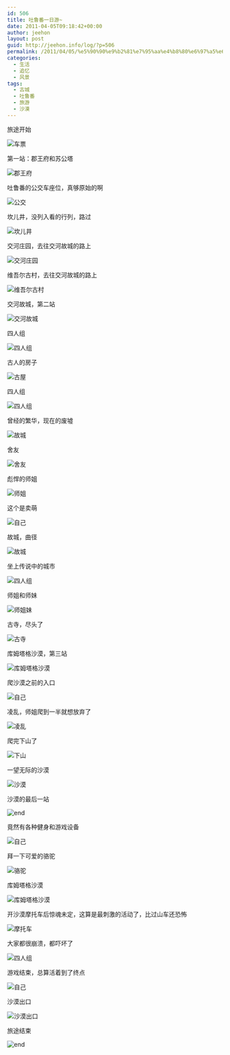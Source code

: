 ```yaml
---
id: 506
title: 吐鲁番一日游~
date: 2011-04-05T09:18:42+00:00
author: jeehon
layout: post
guid: http://jeehon.info/log/?p=506
permalink: /2011/04/05/%e5%90%90%e9%b2%81%e7%95%aa%e4%b8%80%e6%97%a5%e6%b8%b8/
categories:
  - 生活
  - 追忆
  - 风景
tags:
  - 古城
  - 吐鲁番
  - 旅游
  - 沙漠
---
```

旅途开始
  
![车票](http://pic.yupoo.com/jeehon/AYeiWuaj/medium.jpg)
  
第一站：郡王府和苏公塔
  
![郡王府](http://pic.yupoo.com/jeehon/AYej1BRy/medium.jpg)<!--more-->


  
吐鲁番的公交车座位，真够原始的啊
  
![公交](http://pic.yupoo.com/jeehon/AYej4hzI/medium.jpg)
  
坎儿井，没列入看的行列，路过
  
![坎儿井](http://pic.yupoo.com/jeehon/AYej6nkx/medium.jpg)
  
交河庄园，去往交河故城的路上
  
![交河庄园](http://pic.yupoo.com/jeehon/AYej8JcZ/medium.jpg)
  
维吾尔古村，去往交河故城的路上
  
![维吾尔古村](http://pic.yupoo.com/jeehon/AYejbGa2/medium.jpg)
  
交河故城，第二站
  
![交河故城](http://pic.yupoo.com/jeehon/AYejeBNh/medium.jpg)
  
四人组
  
![四人组](http://pic.yupoo.com/jeehon/AYejgHlP/medium.jpg)
  
古人的房子
  
![古屋](http://pic.yupoo.com/jeehon/AYejiOe6/medium.jpg)
  
四人组
  
![四人组](http://pic.yupoo.com/jeehon/AYejkrKb/medium.jpg)
  
曾经的繁华，现在的废墟
  
![故城](http://pic.yupoo.com/jeehon/AYejmYET/medium.jpg)
  
舍友
  
![舍友](http://pic.yupoo.com/jeehon/AYejo5Zv/medium.jpg)
  
彪悍的师姐
  
![师姐](http://pic.yupoo.com/jeehon/AYejpPYo/medium.jpg)
  
这个是卖萌
  
![自己](http://pic.yupoo.com/jeehon/AYejsF5n/medium.jpg)
  
故城，曲径
  
![故城](http://pic.yupoo.com/jeehon/AYejuiOr/medium.jpg)
  
坐上传说中的城市
  
![四人组](http://pic.yupoo.com/jeehon/AYejwGUc/medium.jpg)
  
师姐和师妹
  
![师姐妹](http://pic.yupoo.com/jeehon/AYejAKgS/medium.jpg)
  
古寺，尽头了
  
![古寺](http://pic.yupoo.com/jeehon/AYejCHyQ/medium.jpg)
  
库姆塔格沙漠，第三站
  
![库姆塔格沙漠](http://pic.yupoo.com/jeehon/AYejFPJH/medium.jpg)
  
爬沙漠之前的入口
  
![自己](http://pic.yupoo.com/jeehon/AYejIvGh/medium.jpg)
  
凌乱，师姐爬到一半就想放弃了
  
![凌乱](http://pic.yupoo.com/jeehon/AYejLKRd/medium.jpg)
  
爬完下山了
  
![下山](http://pic.yupoo.com/jeehon/AYejNkXa/medium.jpg)
  
一望无际的沙漠
  
![沙漠](http://pic.yupoo.com/jeehon/AYejPTqt/medium.jpg)
  
沙漠的最后一站
  
![end](http://pic.yupoo.com/jeehon/AYejRmHD/medium.jpg)
  
竟然有各种健身和游戏设备
  
![自己](http://pic.yupoo.com/jeehon/AYejTzHo/medium.jpg)
  
拜一下可爱的骆驼
  
![骆驼](http://pic.yupoo.com/jeehon/AYejWBVg/medium.jpg)
  
库姆塔格沙漠
  
![库姆塔格沙漠](http://pic.yupoo.com/jeehon/AYejY00n/medium.jpg)
  
开沙漠摩托车后惊魂未定，这算是最刺激的活动了，比过山车还恐怖
  
![摩托车](http://pic.yupoo.com/jeehon/AYejZZgB/medium.jpg)
  
大家都很崩溃，都吓坏了
  
![四人组](http://pic.yupoo.com/jeehon/AYek1XnC/medium.jpg)
  
游戏结束，总算活着到了终点
  
![自己](http://pic.yupoo.com/jeehon/AYek4cWL/medium.jpg)
  
沙漠出口
  
![沙漠出口](http://pic.yupoo.com/jeehon/AYek7FPI/medium.jpg)
  
旅途结束
  
![end](http://pic.yupoo.com/jeehon/AYekbqtQ/medium.jpg)